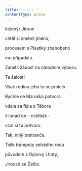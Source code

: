 ```yaml
---
title: '– – – '
contentType: prose
---
```


Inženýr Jirous

chtěl si změnit jméno,

procesem s Plastiky zhanobeno

mu připadalo.

Zamítli žádost na národním výboru.

Ta žalost!

Však rodinu jeho to nezdolalo.

Rychle se Maruška potvora

vdala za fízla z Tábora

či snad on – estébák –

vzal si tu potvoru.

Tak, milý bratranče.

Tolik trampoty selského rodu

původem z Rybovy Lhoty,

Jirousů ze Želče.
